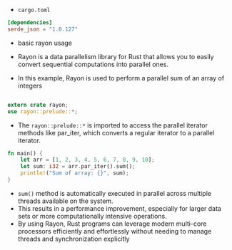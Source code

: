 - `cargo.toml`

```toml
[dependencies]
serde_json = "1.0.127"

```

- basic rayon usage

- Rayon is a data parallelism library for Rust that allows you to easily convert sequential computations into parallel ones.
- In this example, Rayon is used to perform a parallel sum of an array of integers

```rs

extern crate rayon;
use rayon::prelude::*;
```

- The `rayon::prelude::*` is imported to access the
parallel iterator methods like par_iter, which converts a regular iterator to a parallel iterator.

```rs
fn main() {
	let arr = [1, 2, 3, 4, 5, 6, 7, 8, 9, 10];
	let sum: i32 = arr.par_iter().sum();
	println!("Sum of array: {}", sum);
}
```

- `sum()`  method is automatically executed in parallel across multiple threads available on the system. 
- This results in a performance improvement, especially for larger data sets or more computationally intensive operations.
- By using Rayon, Rust programs can leverage modern multi-core processors efficiently and effortlessly without needing to manage threads and synchronization explicitly
